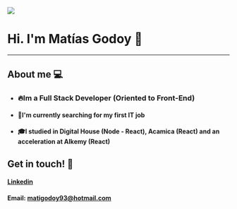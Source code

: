 ![](https://raw.githubusercontent.com/hebertdev1/hebertdev1/master/javascript.gif)

# Hi. I'm Matías Godoy 👋
----------------------

## About me 💻

- ###  🔥Im a Full Stack Developer (Oriented to Front-End)
- ####  💼I'm currently searching for my first IT job
- ####  🎓I studied in Digital House (Node - React), Acamica (React) and an acceleration at Alkemy (React)

## Get in touch! 📨

#### [Linkedin](<https://www.linkedin.com/in/matias-godoy/>)
#### Email: matigodoy93@hotmail.com
